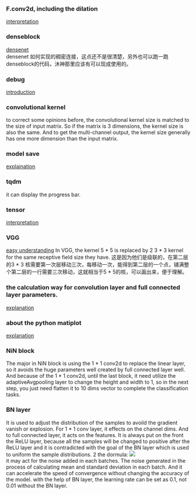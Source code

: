 ### F.conv2d, including the dilation
[interpretation](https://blog.csdn.net/weixin_38145317/article/details/104923015)
### denseblock
[densenet](https://zhuanlan.zhihu.com/p/37189203)   
    densenet 如何实现的稠密连接，这点还不是很清楚，另外也可以跑一跑denseblock的代码，沐神那里应该有可以现成使用的。
### debug
[introduction](https://blog.csdn.net/liu201812/article/details/107620068)
### convolutional kernel
to correct some opinions before, the convolutional kernel size is matched to the size of input matrix. So if the matrix is 3 dimensions, the kernel size is also the same. And to get the               multi-channel output, the kernel size generally has one more dimension than the input matrix. 
### model save
[explaination](https://www.ylkz.life/deeplearning/p12977315/)
### tqdm 
it can display the progress bar.
### tensor
[interpretation](https://jishuin.proginn.com/p/763bfbd6ddd0)
### VGG
[easy understanding](https://zhuanlan.zhihu.com/p/41423739)
In VGG, the kernel 5 * 5 is replaced by 2 3 * 3 kernel for the same receptive field size they have.  这是因为他们是级联的，在第二层的3 * 3 核需要第一次层移动三次，每移动一次，能得到第二层的一个点，铺满整个第二层的一行需要三次移动，这就相当于5 * 5的核，可以画出来，便于理解。
### the calculation way for convolution layer and full connected layer parameters.
[explanation](https://zhuanlan.zhihu.com/p/77471991)
### about the python matiplot
[explanation](https://zhuanlan.zhihu.com/p/33270402)
### NiN block
The major in NiN block is using the 1 * 1 conv2d to replace the linear layer, so it avoids the huge parameters well created by full connected layer well. And because of the 1 * 1 conv2d, until the last block, it need utilize the adaptiveAvgpooling layer to change the height and width to 1, so in the next step,  you just need flatten it to 10 dims vector to complete the classification tasks.
### BN layer
It is used to adjust the distribution of the samples to avoild the gradient vanish or explosion. For 1 * 1 conv layer, it effects on the channel dims. And to full connected layer, it acts on the features. It is always put on the front the ReLU layer, because all the samples will be changed to positive after the ReLU layer and it is contradicted with the goal of the BN layer which is used to uniform the sample distributions. 
2 the dormula:
![](http://latex.codecogs.com/svg.latex?x_{i+1}=\gamma\frac{x_{i}-\hat{\mu_{B}}}{\hat{\sigma_{B}}}+\beta)   
it may act for the noise added in each batches. The noise generated in the process of calculating mean and standard deviation in each batch. And it can accelerate the speed of convergence without changing the accuracy of the model. with the help of BN layer, the learning rate can be set as 0.1, not 0.01 without the BN layer.
